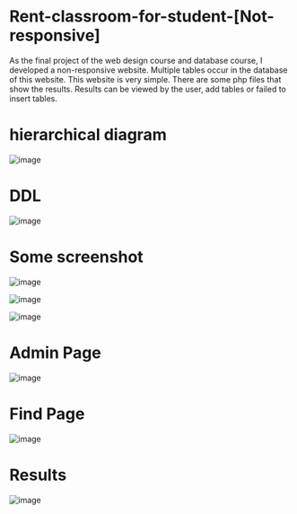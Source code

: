 # Rent-classroom-for-student-[Not-responsive]

As the final project of the web design course and database course, I developed a non-responsive website. Multiple tables occur in the database of this website.
This website is very simple. There are some php files that show the results. Results can be viewed by the user, add tables or failed to insert tables.


# hierarchical diagram
![image](https://user-images.githubusercontent.com/48950686/123525373-d7fe9d80-d6d8-11eb-952b-16294c3a7e89.png)

# DDL
![image](https://user-images.githubusercontent.com/48950686/123525382-e351c900-d6d8-11eb-8560-0ed2441b791d.png)

# Some screenshot 
![image](https://user-images.githubusercontent.com/48950686/123525442-53f8e580-d6d9-11eb-9fd2-4d7280c6dfdb.png)

![image](https://user-images.githubusercontent.com/48950686/123525476-a76b3380-d6d9-11eb-8977-f55ceba32601.png)

![image](https://user-images.githubusercontent.com/48950686/123525495-c8cc1f80-d6d9-11eb-9edb-4a77a73badcb.png)
# Admin Page
![image](https://user-images.githubusercontent.com/48950686/123525533-19dc1380-d6da-11eb-8270-6d95e611eb87.png)
# Find Page
![image](https://user-images.githubusercontent.com/48950686/123525729-886da100-d6db-11eb-89ef-6b03f787712c.png)
# Results
![image](https://user-images.githubusercontent.com/48950686/123525619-c8805400-d6da-11eb-89ab-b2b5b144b639.png)


